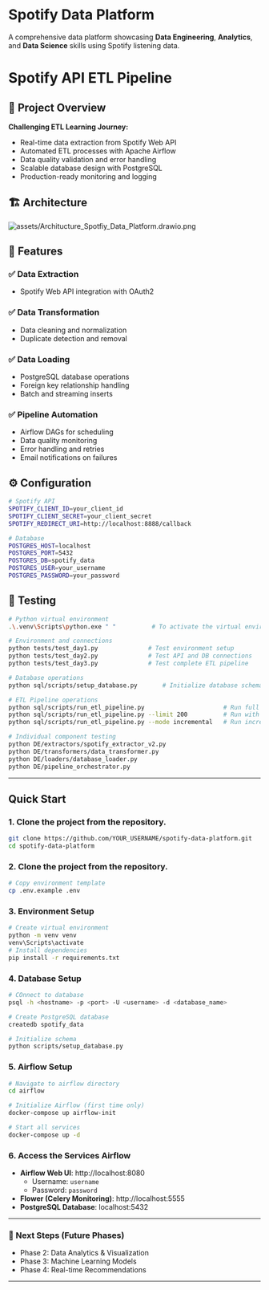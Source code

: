 # Spotify Data Platform

A comprehensive data platform showcasing **Data Engineering**, **Analytics**, and **Data Science** skills using Spotify listening data.

# Spotify API ETL Pipeline
## 🎯 Project Overview

**Challenging ETL Learning Journey:**
- Real-time data extraction from Spotify Web API  
- Automated ETL processes with Apache Airflow
- Data quality validation and error handling
- Scalable database design with PostgreSQL
- Production-ready monitoring and logging

## 🏗️ Architecture
![assets/Architucture_Spotfiy_Data_Platform.drawio.png](https://github.com/AnzFarhan/spotify-data-platform/blob/ef07643d0da9f1206dfac6a34cbc39c3f3f067c6/assets/Architucture_Spotfiy_Data_Platform.drawio.png)

## 🚀 Features
### ✅ Data Extraction
- Spotify Web API integration with OAuth2
### ✅ Data Transformation
- Data cleaning and normalization 
- Duplicate detection and removal
### ✅ Data Loading
- PostgreSQL database operations
- Foreign key relationship handling
- Batch and streaming inserts
### ✅ Pipeline Automation
- Airflow DAGs for scheduling
- Data quality monitoring
- Error handling and retries
- Email notifications on failures

## ⚙️ Configuration
```bash
# Spotify API
SPOTIFY_CLIENT_ID=your_client_id
SPOTIFY_CLIENT_SECRET=your_client_secret
SPOTIFY_REDIRECT_URI=http://localhost:8888/callback
```
```bash
# Database
POSTGRES_HOST=localhost
POSTGRES_PORT=5432
POSTGRES_DB=spotify_data
POSTGRES_USER=your_username
POSTGRES_PASSWORD=your_password
```
## 🧪 Testing
```bash
# Python virtual environment
.\.venv\Scripts\python.exe " "          # To activate the virtual environment
```
```bash
# Environment and connections
python tests/test_day1.py              # Test environment setup
python tests/test_day2.py              # Test API and DB connections  
python tests/test_day3.py              # Test complete ETL pipeline
```
```bash
# Database operations
python sql/scripts/setup_database.py       # Initialize database schema
```
```bash
# ETL Pipeline operations
python sql/scripts/run_etl_pipeline.py                      # Run full pipeline (50 tracks)
python sql/scripts/run_etl_pipeline.py --limit 200          # Run with more tracks
python sql/scripts/run_etl_pipeline.py --mode incremental   # Run incremental update
```
```bash
# Individual component testing
python DE/extractors/spotify_extractor_v2.py
python DE/transformers/data_transformer.py
python DE/loaders/database_loader.py
python DE/pipeline_orchestrator.py
```
*********************************************************************************************
## Quick Start 
### 1. Clone the project from the repository.
```bash
git clone https://github.com/YOUR_USERNAME/spotify-data-platform.git
cd spotify-data-platform
```
### 2. Clone the project from the repository.
```bash
# Copy environment template
cp .env.example .env
```
### 3. Environment Setup
```bash
# Create virtual environment
python -m venv venv
venv\Scripts\activate
# Install dependencies
pip install -r requirements.txt
```
### 4. Database Setup
```bash
# COnnect to database 
psql -h <hostname> -p <port> -U <username> -d <database_name>
```
```bash
# Create PostgreSQL database
createdb spotify_data
```
```bash
# Initialize schema
python scripts/setup_database.py
```
### 5. Airflow Setup 
```bash
# Navigate to airflow directory  
cd airflow
```
```bash
# Initialize Airflow (first time only)
docker-compose up airflow-init
```
```bash
# Start all services
docker-compose up -d
```
### 6. **Access the Services Airflow**
- **Airflow Web UI**: http://localhost:8080
  - Username: `username` 
  - Password: `password`
- **Flower (Celery Monitoring)**: http://localhost:5555
- **PostgreSQL Database**: localhost:5432

*********************************************************************************************
### 🎯 Next Steps (Future Phases)
- Phase 2: Data Analytics & Visualization
- Phase 3: Machine Learning Models  
- Phase 4: Real-time Recommendations

*********************************************************************************************